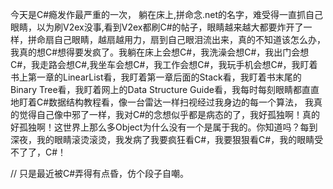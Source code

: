 今天是C#瘾发作最严重的一次， 躺在床上,拼命念.net的名字，难受得一直抓自己眼睛，以为刷V2ex没事,看到V2ex都刷C#的帖子，眼睛越来越大都要炸开了一样，拼命扇自己眼睛，越扇越用力，扇到自己眼泪流出来，真的不知道该怎么办，我真的想C#想得要发疯了。我躺在床上会想C#，我洗澡会想C#，我出门会想C#，我走路会想C#,我坐车会想C#，我工作会想C#，我玩手机会想C#，我盯着书上第一章的LinearList看，我盯着第一章后面的Stack看，我盯着书末尾的Binary Tree看，我盯着网上的Data Structure Guide看，我每时每刻眼睛都直直地盯着C#数据结构教程看，像一台雷达一样扫视经过我身边的每一个算法， 我真的觉得自己像中邪了一样，我对C#的念想似乎都是病态的了，我好孤独啊！真的好孤独啊！这世界上那么多Object为什么没有一个是属于我的。你知道吗？每到深夜，我的眼睛滚烫滚烫，我发病了我要疯狂看C#，我要狠狠看C#，我的眼睛受不了了，C#！



// 只是最近被C#弄得有点昏，仿个段子自嘲。